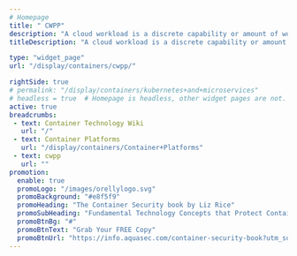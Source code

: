 ```yaml
---
# Homepage
title: " CWPP"
description: "A cloud workload is a discrete capability or amount of work you’d like to run on a cloud instance. Cloud Workload Protection Platforms (CWPP) is defined by host-centric solutions that target the unique requirements of server workload protection in modern hybrid data center architectures. This page gathers resources about Cloud Workload Protection Platforms."
titleDescription: "A cloud workload is a discrete capability or amount of work you’d like to run on a cloud instance. Cloud Workload Protection Platforms (CWPP) is defined by host-centric solutions that target the unique requirements of server workload protection in modern hybrid data center architectures. This page gathers resources about Cloud Workload Protection Platforms." 

type: "widget_page"
url: "/display/containers/cwpp/" 

rightSide: true 
# permalink: "/display/containers/kubernetes+and+microservices"
# headless = true  # Homepage is headless, other widget pages are not.
active: true
breadcrumbs:
 - text: Container Technology Wiki
   url: "/"
 - text: Container Platforms
   url: "/display/containers/Container+Platforms"
 - text: cwpp
   url: ""
promotion:
  enable: true
  promoLogo: "/images/orellylogo.svg"
  promoBackground: "#e8f5f9"
  promoHeading: "The Container Security book by Liz Rice"
  promoSubHeading: "Fundamental Technology Concepts that Protect Containerized Applications"
  promoBtnBg: "#"
  promoBtnText: "Grab Your FREE Copy"
  promoBtnUrl: "https://info.aquasec.com/container-security-book?utm_source=wiki"
---
```


